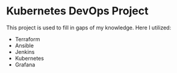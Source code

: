 # Kubernetes DevOps Project
This project is used to fill in gaps of my knowledge. 
Here I utilized:

* Terraform
* Ansible
* Jenkins
* Kubernetes
* Grafana
